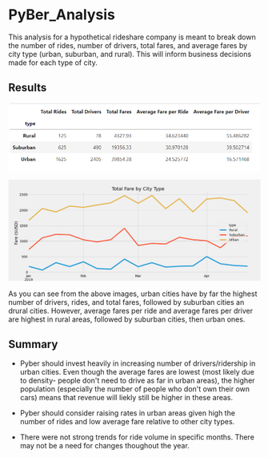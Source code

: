 # PyBer_Analysis

This analysis for a hypothetical rideshare company is meant to break down the number of rides, number of drivers, total fares, and average fares by city type (urban, suburban, and rural). This will inform business decisions made for each type of city.

## Results

![summary dataframe table](/Analysis/summary_table.png)

![summary dataframe table](/Analysis/PyBer_fare_summary.png)

As you can see from the above images, urban cities have by far the highest number of drivers, rides, and total fares, followed by suburban cities an drural cities. However, average fares per ride and average fares per driver are highest in rural areas, followed by suburban cities, then urban ones.

## Summary

- Pyber should invest heavily in increasing number of drivers/ridership in urban cities. Even though the average fares are lowest (most likely due to density- people don't need to drive as far in urban areas), the higher population (especially the number of people who don't own their own cars) means that revenue will liekly still be higher in these areas.

- Pyber should consider raising rates in urban areas given high the number of rides and low average fare relative to other city types.

- There were not strong trends for ride volume in specific months. There may not be a need for changes thoughout the year.

